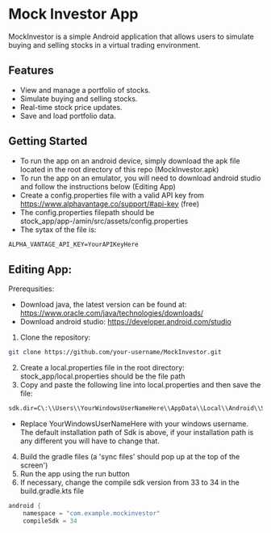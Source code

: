 # Mock Investor App  
MockInvestor is a simple Android application that allows users to simulate buying and selling stocks in a virtual trading environment.

## Features

- View and manage a portfolio of stocks.
- Simulate buying and selling stocks.
- Real-time stock price updates.
- Save and load portfolio data.

## Getting Started  
- To run the app on an android device, simply download the apk file located in the root directory of this repo (MockInvestor.apk)
- To run the app on an emulator, you will need to download android studio and follow the instructions below (Editing App)
- Create a config.properties file with a valid API key from https://www.alphavantage.co/support/#api-key (free)
- The config.properties filepath should be stock_app/app-/amin/src/assets/config.properties
- The sytax of the file is:
```txt
ALPHA_VANTAGE_API_KEY=YourAPIKeyHere
```

## Editing App:
Prerequsities:  
- Download java, the latest version can be found at: https://www.oracle.com/java/technologies/downloads/
- Download android studio: https://developer.android.com/studio
1. Clone the repository:
```bash
git clone https://github.com/your-username/MockInvestor.git
```  
2. Create a local.properties file in the root directory: stock_app/local.properties should be the file path   
3. Copy and paste the following line into local.properties and then save the file: 
```txt
sdk.dir=C\:\\Users\\YourWindowsUserNameHere\\AppData\\Local\\Android\\Sdk
```
- Replace YourWindowsUserNameHere with your windows username. The default installation path of Sdk is above, if your installation path is any different you will have to change that.  
4. Build the gradle files (a 'sync files' should pop up at the top of the screen')  
5. Run the app using the run button 
6. If necessary, change the compile sdk version from 33 to 34 in the build.gradle.kts file
```kts
android {
    namespace = "com.example.mockinvestor"
    compileSdk = 34
```
